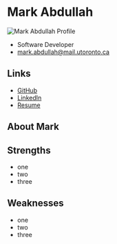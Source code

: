 # Mark Abdullah

![Mark Abdullah Profile](./mark_profile_pic.jpg)

- Software Developer
- mark.abdullah@mail.utoronto.ca

## Links

- [GitHub](https://github.com/markabdullah)
- [LinkedIn](https://www.linkedin.com/in/markabdullah/)
- [Resume](#)

## About Mark


## Strengths

- one
- two
- three

## Weaknesses

- one
- two
- three
